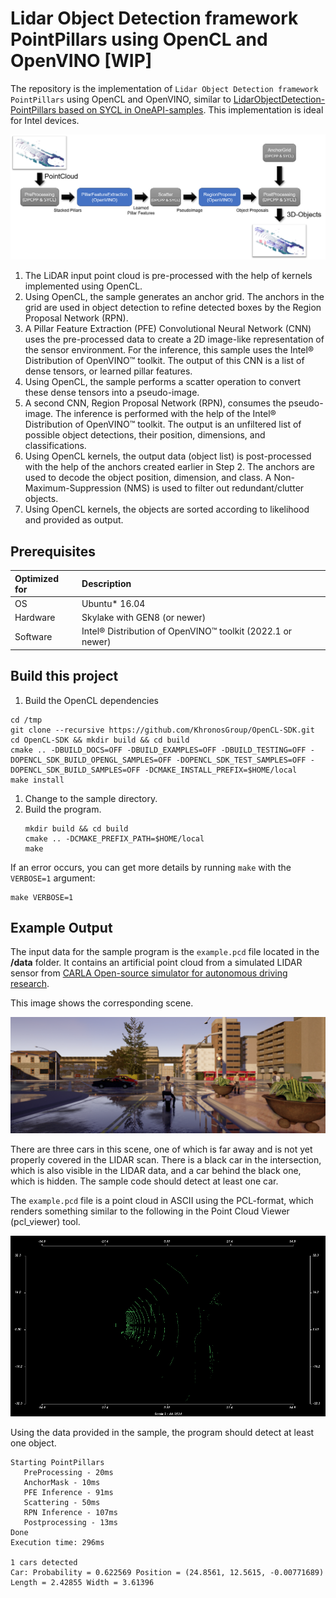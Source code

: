 # Lidar Object Detection framework PointPillars using OpenCL and OpenVINO [WIP]
The repository is the implementation of  `Lidar Object Detection framework PointPillars` using OpenCL and OpenVINO, similar to [LidarObjectDetection-PointPillars based on SYCL in OneAPI-samples](https://github.com/oneapi-src/oneAPI-samples/tree/master/AI-and-Analytics/End-to-end-Workloads/LidarObjectDetection-PointPillars). This implementation is ideal for Intel devices.

![Overview](data/point_pillars_overview.png)

1. The LiDAR input point cloud is pre-processed with the help of kernels implemented using OpenCL.
2. Using OpenCL, the sample generates an anchor grid. The anchors in the grid are used in object detection to refine detected boxes by the Region Proposal Network (RPN).
3. A Pillar Feature Extraction (PFE) Convolutional Neural Network (CNN) uses the pre-processed data to create a 2D image-like representation of the sensor environment. For the inference, this sample uses the Intel® Distribution of OpenVINO™ toolkit. The output of this CNN is a list of dense tensors, or learned pillar features.
4. Using OpenCL, the sample performs a scatter operation to convert these dense tensors into a pseudo-image.
5. A second CNN, Region Proposal Network (RPN), consumes the pseudo-image. The inference is performed with the help of the Intel® Distribution of OpenVINO™ toolkit. The output is an unfiltered list of possible object detections, their position, dimensions, and classifications.
6. Using OpenCL kernels, the output data (object list) is post-processed with the help of the anchors created earlier in Step 2. The anchors are used to decode the object position, dimension, and class. A Non-Maximum-Suppression (NMS) is used to filter out redundant/clutter objects.
7. Using OpenCL kernels, the objects are sorted according to likelihood and provided as output.

## Prerequisites

| Optimized for                     | Description
|:---                               |:---
| OS                                | Ubuntu* 16.04
| Hardware                          | Skylake with GEN8 (or newer) 
| Software                          | Intel® Distribution of OpenVINO™ toolkit (2022.1 or newer)

## Build this project

1. Build the OpenCL dependencies
```
cd /tmp
git clone --recursive https://github.com/KhronosGroup/OpenCL-SDK.git
cd OpenCL-SDK && mkdir build && cd build
cmake .. -DBUILD_DOCS=OFF -DBUILD_EXAMPLES=OFF -DBUILD_TESTING=OFF -DOPENCL_SDK_BUILD_OPENGL_SAMPLES=OFF -DOPENCL_SDK_TEST_SAMPLES=OFF -DOPENCL_SDK_BUILD_SAMPLES=OFF -DCMAKE_INSTALL_PREFIX=$HOME/local
make install
```
1. Change to the sample directory.
2. Build the program.
   ```
   mkdir build && cd build
   cmake .. -DCMAKE_PREFIX_PATH=$HOME/local
   make
   ```

If an error occurs, you can get more details by running `make` with the
`VERBOSE=1` argument:
 ```
 make VERBOSE=1
 ```

## Example Output

The input data for the sample program is the `example.pcd` file located in the **/data** folder. It contains an artificial point cloud from a simulated LIDAR sensor from [CARLA Open-source simulator for autonomous driving research](http://carla.org/). 

This image shows the corresponding scene.

![SampleScene](data/image.png)

There are three cars in this scene, one of which is far away and is not yet properly covered in the LIDAR scan. There is a black car in the intersection, which is also visible in the LIDAR data, and a car behind the black one, which is hidden. The sample code should detect at least one car.

The `example.pcd` file is a point cloud in ASCII using the PCL-format, which renders something similar to the following in the Point Cloud Viewer (pcl_viewer) tool.

![SamplePointCloud](data/pointcloud.png)

Using the data provided in the sample, the program should detect at least one object.

```
Starting PointPillars
   PreProcessing - 20ms
   AnchorMask - 10ms
   PFE Inference - 91ms
   Scattering - 50ms
   RPN Inference - 107ms
   Postprocessing - 13ms
Done
Execution time: 296ms

1 cars detected
Car: Probability = 0.622569 Position = (24.8561, 12.5615, -0.00771689) Length = 2.42855 Width = 3.61396
```

